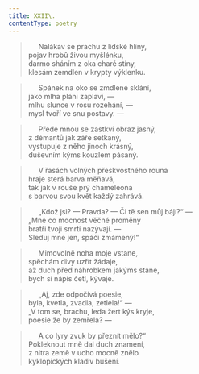 ```yaml
---
title: XXII\.
contentType: poetry
---
```


<section>

>      Nalákav se prachu z lidské hlíny,  
> pojav hrobů živou myšlénku,  
> darmo sháním z oka charé stíny,  
> klesám zemdlen v krypty výklenku.

>      Spánek na oko se zmdlené sklání,  
> jako mlha pláni zaplaví, —  
> mlhu slunce v rosu rozehání, —  
> mysl tvoří ve snu postavy. —

>      Přede mnou se zastkví obraz jasný,  
> z démantů jak záře setkaný,  
> vystupuje z něho jinoch krásný,  
> duševním kýms kouzlem pásaný.

>      V řasách volných přeskvostného rouna  
> hraje sterá barva měňavá,  
> tak jak v rouše prý chameleona  
> s barvou svou květ každý zahrává.

>      „Kdož jsi? — Pravda? — Či tě sen můj bájí?“ —  
> „Mne co mocnost věčné proměny  
> bratři tvoji smrtí nazývají. —  
> Sleduj mne jen, spáči zmámený!“

>      Mimovolně noha moje vstane,  
> spěchám divy uzřít žádaje,  
> až duch před náhrobkem jakýms stane,  
> bych si nápis četl, kývaje.

>      „Aj, zde odpočívá poesie,  
> byla, kvetla, zvadla, zetlela!“ —  
> „V tom se, brachu, leda žert kýs kryje,  
> poesie že by zemřela? —

>      A co lyry zvuk by přeznít mělo?“  
> Pokleknout mně dal duch znamení,  
> z nitra země v ucho mocně znělo  
> kyklopických kladiv bušení.

</section>
